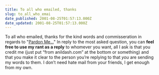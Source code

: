 ```yaml
---
title: To all who emailed, thanks
slug: to_all_who_emai
date_published: 2001-08-25T01:57:13.000Z
date_updated: 2001-08-25T01:57:13.000Z
---
```


To all who emailed, thanks for the kind words and commisseration in regards to "[Pardon Me…](/index.php?blogarch/2001_08_01_archive.php#5238868)" In reply to the most asked question, you can **feel free to use my rant as a reply** to whomever you want, all I ask is that you credit me (just put “from anildash.com” at the bottom or something) and that you make it clear to the person you’re replying to that *you* are sending my words to them. I don’t need hate mail from your friends, I get enough from my own.
